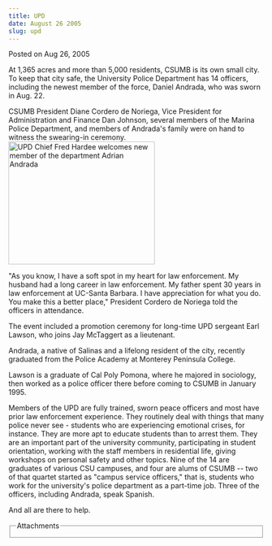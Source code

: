 ```yaml
---
title: UPD
date: August 26 2005
slug: upd
---
```





<span class="date">Posted on Aug 26, 2005    </span>
<p>At 1,365 acres and more than 5,000 residents, CSUMB is its own
small city. To keep that city safe, the University Police
Department has 14 officers, including the newest member of the
force, Daniel Andrada, who was sworn in Aug. 22.</p>
<p>CSUMB President Diane Cordero de Noriega, Vice President for
Administration and Finance Dan Johnson, several members of the
Marina Police Department, and members of Andrada&apos;s family were on
hand to witness the swearing-in ceremony.<img height="242" alt="UPD Chief Fred Hardee welcomes new member of the department Adrian Andrada" src="http://news.csumb.edu/sites/default/files/65/igx_migrate/images/DanielUPDb.jpg" width="288"/></p>
<p>&quot;As you know, I have a soft spot in my heart for law
enforcement. My husband had a long career in law enforcement. My
father spent 30 years in law enforcement at UC-Santa Barbara. I
have appreciation for what you do. You make this a better place,&quot;
President Cordero de Noriega told the officers in attendance.</p>
<p>The event included a promotion ceremony for long-time UPD
sergeant Earl Lawson, who joins Jay McTaggert as a lieutenant.</p>
<p>Andrada, a native of Salinas and a lifelong resident of the
city, recently graduated from the Police Academy at Monterey
Peninsula College.</p>
<p>Lawson is a graduate of Cal Poly Pomona, where he majored in
sociology, then worked as a police officer there before coming to
CSUMB in January 1995.</p>
<p>Members of the UPD are fully trained, sworn peace officers and
most have prior law enforcement experience. They routinely deal
with things that many police never see - students who are
experiencing emotional crises, for instance. They are more apt to
educate students than to arrest them. They are an important part of
the university community, participating in student orientation,
working with the staff members in residential life, giving
workshops on personal safety and other topics. Nine of the 14 are
graduates of various CSU campuses, and four are alums of CSUMB --
two of that quartet started as &quot;campus service officers,&quot; that is,
students who work for the university&apos;s police department as a
part-time job. Three of the officers, including Andrada, speak
Spanish.</p>
<p>And all are there to help.</p>
<fieldset class="fieldgroup group-attachments">
<legend>Attachments</legend>
<div class="field field-type-emvideo field-field-attach-video">
<div class="field-items">
<div class="field-item odd">
<div class="emvideo emvideo-video emvideo-"/>
</div>
</div>
</div>
</fieldset>





